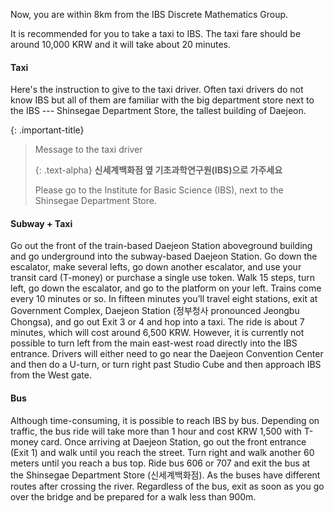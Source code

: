 ---
---
Now, you are within 8km from the IBS Discrete Mathematics Group. 

It is recommended for you to take a taxi to IBS. The taxi fare should be around 10,000 KRW and it will take about 20 minutes.

#### Taxi
Here's the instruction to give to the taxi driver. Often taxi drivers do not know IBS but all of them are familiar with the big department store next to the IBS --- Shinsegae Department Store, the tallest building of Daejeon.

{: .important-title}
> Message to the taxi driver
> 
> {: .text-alpha}
> **신세계백화점 옆 기초과학연구원(IBS)으로 가주세요**
> 
> Please go to the Institute for Basic Science (IBS), next to the Shinsegae Department Store.

#### Subway + Taxi

Go out the front of the train-based Daejeon Station aboveground building and go underground into the subway-based Daejeon Station. Go down the escalator, make several lefts, go down another escalator, and use your transit card (T-money) or purchase a single use token. Walk 15 steps, turn left, go down the escalator, and go to the platform on your left. Trains come every 10 minutes or so. In fifteen minutes you’ll travel eight stations, exit at Government Complex, Daejeon Station (정부청사 pronounced Jeongbu Chongsa), and go out Exit 3 or 4 and hop into a taxi. The ride is about 7 minutes, which will cost around 6,500 KRW. However, it is currently not possible to turn left from the main east-west road directly into the IBS entrance. Drivers will either need to go near the Daejeon Convention Center and then do a U-turn, or turn right past Studio Cube and then approach IBS from the West gate.

#### Bus
Although time-consuming, it is possible to reach IBS by bus. Depending on traffic, the bus ride will take more than 1 hour and cost KRW 1,500 with T-money card. Once arriving at Daejeon Station, go out the front entrance (Exit 1) and walk until you reach the street. Turn right and walk another 60 meters until you reach a bus top. Ride bus 606 or 707 and exit the bus 
at the Shinsegae Department Store (신세계백화점). As the buses have different routes after crossing the river. Regardless of the bus, exit as soon as you go over the bridge and be prepared for a walk less than 900m.
